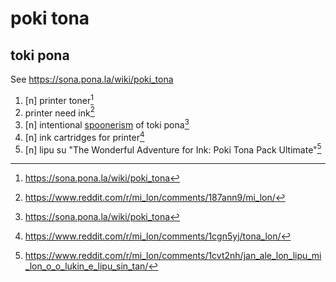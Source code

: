# poki tona

## toki pona

See <https://sona.pona.la/wiki/poki_tona>

1. [n] printer toner[^1]
2. printer need ink[^2]
3. [n] intentional [spoonerism](https://en.wikipedia.org/wiki/Spoonerism) of toki pona[^1]
4. [n] ink cartridges for printer[^3]
5. [n] lipu su "The Wonderful Adventure for Ink: Poki Tona Pack Ultimate"[^4]


[^1]: <https://sona.pona.la/wiki/poki_tona>
[^2]: <https://www.reddit.com/r/mi_lon/comments/187ann9/mi_lon/>
[^3]: <https://www.reddit.com/r/mi_lon/comments/1cgn5yj/tona_lon/>
[^4]: <https://www.reddit.com/r/mi_lon/comments/1cvt2nh/jan_ale_lon_lipu_mi_lon_o_o_lukin_e_lipu_sin_tan/>
